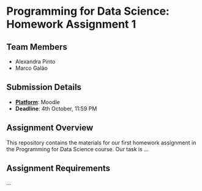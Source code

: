 # Programming for Data Science: Homework Assignment 1

## Team Members
- Alexandra Pinto
- Marco Galão

## Submission Details
- **<u>Platform</u>**: Moodle
- **Deadline**: 4th October, 11:59 PM

## Assignment Overview
This repository contains the materials for our first homework assignment in the Programming for Data Science course. Our task is ...

## Assignment Requirements
...
